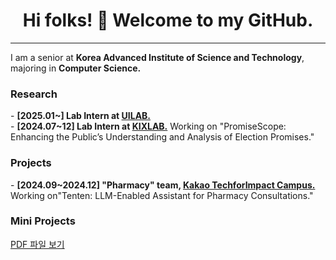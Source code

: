 <h1  align="center"> Hi folks! 👋 Welcome to my GitHub.</h1>
<hr>

I am a senior at **Korea Advanced Institute of Science and Technology**, majoring in **Computer Science.** 

<h3>Research </h3>
- <b>[2025.01~] Lab Intern at <a href="https://www.uilab.kr/">UILAB.</a></b> <br>
- <b>[2024.07~12] Lab Intern at <a href="https://www.kixlab.org/">KIXLAB.</a></b> Working on "PromiseScope: Enhancing the Public’s Understanding and Analysis of Election Promises."


<h3>Projects </h3>
- <b>[2024.09~2024.12] "Pharmacy" team, <a href="https://techforimpact.io/campus"> Kakao TechforImpact Campus. </a> </b> Working on"Tenten: LLM-Enabled Assistant for Pharmacy Consultations."



<h3>Mini Projects </h3>
<a href="Utilizing%20Sentiment%20Analysis%20with%20LLM%20to%20Examine%20South%20Korean%20Younger%20Generations%E2%80%99%20Perceptions%20of%20Marriage_%20A%20Focus%20on%20Web%20Community%20Data%20(Blind)v2%20(2).pdf" target="_blank">
  PDF 파일 보기
</a>
